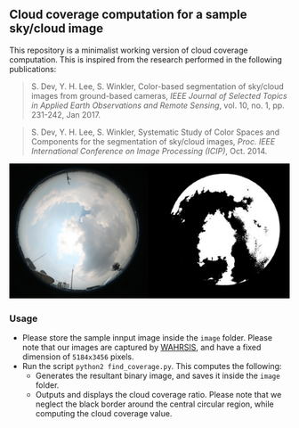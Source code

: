 ## Cloud coverage computation for a sample sky/cloud image

This repository is a minimalist working version of cloud coverage computation. This is inspired from the research performed in the following publications:

> S. Dev, Y. H. Lee, S. Winkler, Color-based segmentation of sky/cloud images from ground-based cameras, *IEEE Journal of Selected Topics in Applied Earth Observations and Remote Sensing*, vol. 10, no. 1, pp. 231-242, Jan 2017.

> S. Dev, Y. H. Lee, S. Winkler, Systematic Study of Color Spaces and Components for the segmentation of sky/cloud images, *Proc. IEEE International Conference on Image Processing (ICIP)*, Oct. 2014.

![summary](./rsz_summary.png)

### Usage

+ Please store the sample innput image inside the `image` folder. Please note that our images are captured by [WAHRSIS](https://arxiv.org/pdf/1605.06595.pdf), and have a fixed dimension of `5184x3456` pixels.
+ Run the script `python2 find_coverage.py`. This computes the following:
	+ Generates the resultant binary image, and saves it inside the `image` folder.
	+ Outputs and displays the cloud coverage ratio. Please note that we neglect the black border around the central circular region, while computing the cloud coverage value.